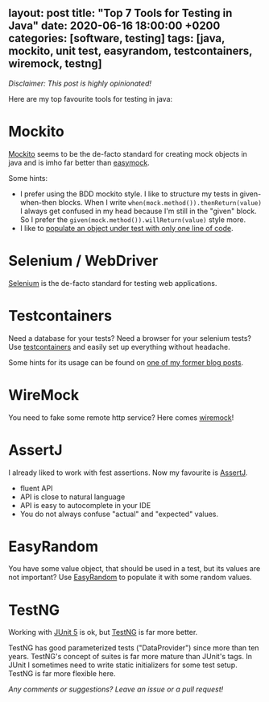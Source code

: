 
layout: post
title:  "Top 7 Tools for Testing in Java"
date:   2020-06-16 18:00:00 +0200
categories: [software, testing]
tags: [java, mockito, unit test, easyrandom, testcontainers, wiremock, testng]
---

*Disclaimer: This post is highly opinionated!*

Here are my top favourite tools for testing in java:

# Mockito

[Mockito](https://site.mockito.org/) seems to be the de-facto standard for creating mock objects in java and is imho far better than [easymock](https://easymock.org/).

Some hints:

* I prefer using the BDD mockito style. I like to structure my tests in given-when-then blocks. When I write `when(mock.method()).thenReturn(value)` I always get confused in my head because I'm still in the "given" block. So I prefer the `given(mock.method()).willReturn(value)` style more.
* I like to [populate an object under test with only one line of code](/software/testing/2014/01/14/MockInjector.html).

# Selenium / WebDriver

[Selenium](https://www.selenium.dev/documentation/en/) is the de-facto standard for testing web applications.

# Testcontainers

Need a database for your tests? Need a browser for your selenium tests? Use [testcontainers](https://www.testcontainers.org/) and easily set up everything without headache.

Some hints for its usage can be found on [one of my former blog posts](/software/testing/2020/03/29/testcontainers.html).

# WireMock

You need to fake some remote http service? Here comes [wiremock](http://wiremock.org/docs/getting-started/)!

# AssertJ

I already liked to work with fest assertions. Now my favourite is [AssertJ](https://assertj.github.io/doc/). 

* fluent API 
* API is close to natural language
* API is easy to autocomplete in your IDE
* You do not always confuse "actual" and "expected" values.

# EasyRandom

You have some value object, that should be used in a test, but its values are not important?
Use [EasyRandom](https://github.com/j-easy/easy-random) to populate it with some random values.

# TestNG

Working with [JUnit 5](https://junit.org/junit5/) is ok, but [TestNG](https://testng.org/doc/index.html) is far more better.

TestNG has good parameterized tests ("DataProvider") since more than ten years. TestNG's concept of suites is far more mature than JUnit's tags.
In JUnit I sometimes need to write static initializers for some test setup. TestNG is far more flexible here. 

*Any comments or suggestions? Leave an issue or a pull request!*